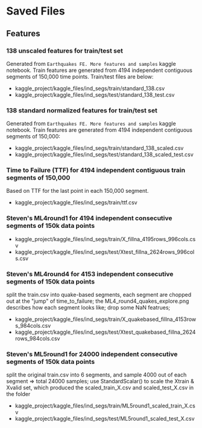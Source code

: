 # Saved Files

## Features

### 138 unscaled features for train/test set 
Generated from `Earthquakes FE. More features and samples` kaggle notebook. Train features are generated from 4194 independent contiguous segments of 150,000 time points. Train/test files are below:
- kaggle_project/kaggle_files/ind_segs/train/standard_138.csv
- kaggle_project/kaggle_files/ind_segs/test/standard_138_test.csv

### 138 standard normalized features for train/test set 
Generated from `Earthquakes FE. More features and samples` kaggle notebook. Train features are generated from 4194 independent contiguous segments of 150,000:
- kaggle_project/kaggle_files/ind_segs/train/standard_138_scaled.csv
- kaggle_project/kaggle_files/ind_segs/test/standard_138_scaled_test.csv

### Time to Failure (TTF) for 4194 independent contiguous train segments of 150,000 
Based on TTF for the last point in each 150,000 segment.
- kaggle_project/kaggle_files/ind_segs/train/ttf.csv


### Steven's ML4round1 for 4194 independent consecutive segments of 150k data points
- kaggle_project/kaggle_files/ind_segs/train/X_fillna_4195rows_996cols.csv
- kaggle_project/kaggle_files/ind_segs/test/Xtest_fillna_2624rows_996cols.csv

### Steven's ML4round4 for 4153 independent consecutive segments of 150k data points
split the train.csv into quake-based segments, each segment are chopped out at the "jump" of time_to_failure; 
the ML4_round4_quakes_explore.png describes how each segment looks like;
drop some NaN featrues; 
- kaggle_project/kaggle_files/ind_segs/train/X_quakebased_fillna_4153rows_984cols.csv
- kaggle_project/kaggle_files/ind_segs/test/Xtest_quakebased_fillna_2624rows_984cols.csv

### Steven's ML5round1 for 24000 independent consecutive segments of 150k data points
split the original train.csv into 6 segments, and sample 4000 out of each segment => total 24000 samples; 
use StandardScalar() to scale the Xtrain & Xvalid set, which produced the scaled_train_X.csv and scaled_test_X.csv in the folder

- kaggle_project/kaggle_files/ind_segs/train/ML5round1_scaled_train_X.csv
- kaggle_project/kaggle_files/ind_segs/test/ML5round1_scaled_test_X.csv



